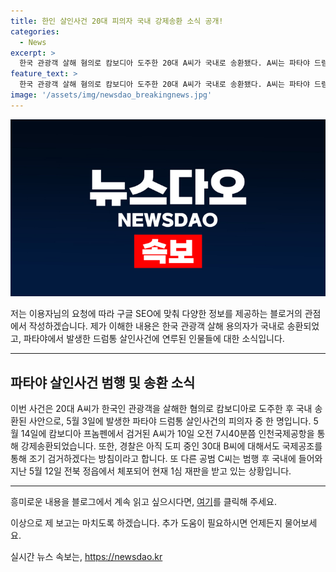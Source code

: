```yaml
---
title: 한인 살인사건 20대 피의자 국내 강제송환 소식 공개!
categories:
  - News
excerpt: >
  한국 관광객 살해 혐의로 캄보디아 도주한 20대 A씨가 국내로 송환됐다. A씨는 파타야 드럼통 살인사건의 피의자 중 한 명으로, 도주 후 캄보디아에서 검거됐다. 경찰은 아직 도피 중인 30대 B씨에 대한 국제공조를 통해 조기 검거하겠다는 방침이다. 또 다른 공범 C씨는 한국에서 체포돼 재판을 받고 있다. #파타야_살인사건 #드럼통 #강제송환
feature_text: >
  한국 관광객 살해 혐의로 캄보디아 도주한 20대 A씨가 국내로 송환됐다. A씨는 파타야 드럼통 살인사건의 피의자 중 한 명으로, 도주 후 캄보디아에서 검거됐다. 경찰은 아직 도피 중인 30대 B씨에 대한 국제공조를 통해 조기 검거하겠다는 방침이다. 또 다른 공범 C씨는 한국에서 체포돼 재판을 받고 있다. #파타야_살인사건 #드럼통 #강제송환
image: '/assets/img/newsdao_breakingnews.jpg'
---
```


<p><img src="/assets/img/newsdao_breakingnews.jpg" alt="implanttips 속보" /></p>

<p>저는 이용자님의 요청에 따라 구글 SEO에 맞춰 다양한 정보를 제공하는 블로거의 관점에서 작성하겠습니다. 제가 이해한 내용은 한국 관광객 살해 용의자가 국내로 송환되었고, 파타야에서 발생한 드럼통 살인사건에 연루된 인물들에 대한 소식입니다.</p>

<hr />

<h2 data-ke-size="size26">파타야 살인사건 범행 및 송환 소식</h2>

<p>이번 사건은 20대 A씨가 한국인 관광객을 살해한 혐의로 캄보디아로 도주한 후 국내 송환된 사안으로, 5월 3일에 발생한 파타야 드럼통 살인사건의 피의자 중 한 명입니다. 5월 14일에 캄보디아 프놈펜에서 검거된 A씨가 10일 오전 7시40분쯤 인천국제공항을 통해 강제송환되었습니다. 또한, 경찰은 아직 도피 중인 30대 B씨에 대해서도 국제공조를 통해 조기 검거하겠다는 방침이라고 합니다. 또 다른 공범 C씨는 범행 후 국내에 들어와 지난 5월 12일 전북 정읍에서 체포되어 현재 1심 재판을 받고 있는 상황입니다.</p>

<hr />

<p>흥미로운 내용을 블로그에서 계속 읽고 싶으시다면, <a href="https://www.blog.com">여기</a>를 클릭해 주세요. </p>

<p>이상으로 제 보고는 마치도록 하겠습니다. 추가 도움이 필요하시면 언제든지 물어보세요.</p>
실시간 뉴스 속보는, <a href="https://newsdao.kr" rel="dofollow">https://newsdao.kr</a>


